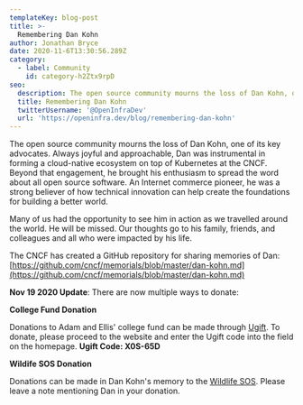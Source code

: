 ```yaml
---
templateKey: blog-post
title: >-
  Remembering Dan Kohn
author: Jonathan Bryce
date: 2020-11-6T13:30:56.289Z
category: 
  - label: Community
    id: category-h2Ztx9rpD
seo:
  description: The open source community mourns the loss of Dan Kohn, one of its key advocates.
  title: Remembering Dan Kohn
  twitterUsername: '@OpenInfraDev'
  url: 'https://openinfra.dev/blog/remembering-dan-kohn'
---
```

The open source community mourns the loss of Dan Kohn, one of its key advocates. Always joyful and approachable, Dan was instrumental in forming a cloud-native ecosystem on top of Kubernetes at the CNCF. Beyond that engagement, he brought his enthusiasm to spread the word about all open source software. An Internet commerce pioneer, he was a strong believer of how technical innovation can help create the foundations for building a better world. 

Many of us had the opportunity to see him in action as we travelled around the world. He will be missed. Our thoughts go to his family, friends, and colleagues and all who were impacted by his life.

The CNCF has created a GitHub repository for sharing memories of Dan: [https://github.com/cncf/memorials/blob/master/dan-kohn.md](https://github.com/cncf/memorials/blob/master/dan-kohn.md)

**Nov 19 2020 Update**: There are now multiple ways to donate:

**College Fund Donation**

Donations to Adam and Ellis' college fund can be made through [Ugift](https://www.ugift529.com/). To donate, please proceed to the website and enter the Ugift code into the field on the homepage. 
**Ugift Code: X0S-65D**

**Wildife SOS Donation**

Donations can be made in Dan Kohn's memory to the [Wildlife SOS](https://donatenow.networkforgood.org/1432730). Please leave a note mentioning Dan in your donation.
